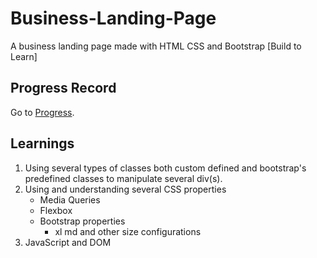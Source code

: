# Business-Landing-Page
A business landing page made with HTML CSS and Bootstrap [Build to Learn]

## Progress Record
Go to [Progress](./progress.md).

## Learnings
1. Using several types of classes both custom defined and bootstrap's predefined classes to manipulate several div(s).
2. Using and understanding several CSS properties
   - Media Queries
   - Flexbox
   - Bootstrap properties
     - xl md and other size configurations
3. JavaScript and DOM
